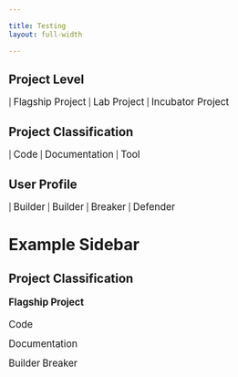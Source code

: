 ```yaml
---

title: Testing 
layout: full-width

---
```


## Project Level

<i class="fas fa-flag" style="font-size: 1.2em; color:#233e81;"></i> | <span style="font-size:1.2em">Flagship Project</span> 
<i class="fas fa-flask" style="font-size: 1.2em; color:#233e81;"></i> | <span style="font-size:1.2em">Lab Project</span> 
<i class="fas fa-lightbulb" style="font-size: 1.2em; color:#233e81;"></i> | <span style="font-size:1.2em">Incubator Project</span> 

## Project Classification 

<i class="fas fa-code" style="font-size: 1.2em; color:#233e81;"></i> | <span style="font-size:1.2em">Code</span> 
<i class="fas fa-book" style="font-size: 1.2em; color:#233e81;"></i> | <span style="font-size:1.2em">Documentation</span> 
<i class="fas fa-tools" style="font-size: 1.2em; color:#233e81;"></i> | <span style="font-size:1.2em">Tool</span> 

## User Profile

<i class="fas fa-pray" style="font-size: 1.2em; color:#233e81;"></i> | <span style="font-size:1.2em">Builder</span> 
<i class="fas fa-toolbox" style="font-size: 1.2em; color:#233e81;"></i> | <span style="font-size:1.2em">Builder</span> 
<i class="fas fa-hammer" style="font-size: 1.2em; color:#233e81;"></i> | <span style="font-size:1.2em">Breaker</span> 
<i class="fas fa-shield-alt" style="font-size: 1.2em; color:#233e81;"></i> | <span style="font-size:1.2em">Defender</span> 

# Example Sidebar

## Project Classification
#### <i class="fas fa-flag" style="font-size: 1.2em; color:#233e81;"></i>  <span style="font-size:1.2em">Flagship Project</span> 

<i class="fas fa-code" style="font-size: 1.2em; color:#233e81;"></i>  <span style="font-size:1.2em">Code</span>

<i class="fas fa-book" style="font-size: 1.2em; color:#233e81;"></i>  <span style="font-size:1.2em">Documentation</span> 

<i class="fas fa-toolbox" style="font-size: 1.2em; color:#233e81;"></i> <span style="font-size:1.2em">Builder</span> 
<i class="fas fa-hammer" style="font-size: 1.2em; color:#233e81;"></i>  <span style="font-size:1.2em">Breaker</span> 


